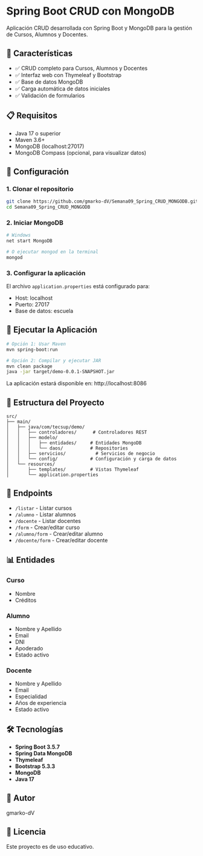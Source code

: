 # Spring Boot CRUD con MongoDB

Aplicación CRUD desarrollada con Spring Boot y MongoDB para la gestión de Cursos, Alumnos y Docentes.

## 🚀 Características

- ✅ CRUD completo para Cursos, Alumnos y Docentes
- ✅ Interfaz web con Thymeleaf y Bootstrap
- ✅ Base de datos MongoDB
- ✅ Carga automática de datos iniciales
- ✅ Validación de formularios

## 📋 Requisitos

- Java 17 o superior
- Maven 3.6+
- MongoDB (localhost:27017)
- MongoDB Compass (opcional, para visualizar datos)

## 🔧 Configuración

### 1. Clonar el repositorio
```bash
git clone https://github.com/gmarko-dV/Semana09_Spring_CRUD_MONGODB.git
cd Semana09_Spring_CRUD_MONGODB
```

### 2. Iniciar MongoDB
```bash
# Windows
net start MongoDB

# O ejecutar mongod en la terminal
mongod
```

### 3. Configurar la aplicación
El archivo `application.properties` está configurado para:
- Host: localhost
- Puerto: 27017
- Base de datos: escuela

## 🚀 Ejecutar la Aplicación

```bash
# Opción 1: Usar Maven
mvn spring-boot:run

# Opción 2: Compilar y ejecutar JAR
mvn clean package
java -jar target/demo-0.0.1-SNAPSHOT.jar
```

La aplicación estará disponible en: http://localhost:8086

## 📂 Estructura del Proyecto

```
src/
├── main/
│   ├── java/com/tecsup/demo/
│   │   ├── controladores/      # Controladores REST
│   │   ├── modelo/
│   │   │   ├── entidades/     # Entidades MongoDB
│   │   │   └── daos/          # Repositories
│   │   ├── servicios/           # Servicios de negocio
│   │   └── config/            # Configuración y carga de datos
│   └── resources/
│       ├── templates/         # Vistas Thymeleaf
│       └── application.properties
```

## 🎯 Endpoints

- `/listar` - Listar cursos
- `/alumno` - Listar alumnos
- `/docente` - Listar docentes
- `/form` - Crear/editar curso
- `/alumno/form` - Crear/editar alumno
- `/docente/form` - Crear/editar docente

## 📊 Entidades

### Curso
- Nombre
- Créditos

### Alumno
- Nombre y Apellido
- Email
- DNI
- Apoderado
- Estado activo

### Docente
- Nombre y Apellido
- Email
- Especialidad
- Años de experiencia
- Estado activo

## 🛠️ Tecnologías

- **Spring Boot 3.5.7**
- **Spring Data MongoDB**
- **Thymeleaf**
- **Bootstrap 5.3.3**
- **MongoDB**
- **Java 17**

## 👤 Autor

gmarko-dV

## 📄 Licencia

Este proyecto es de uso educativo.

